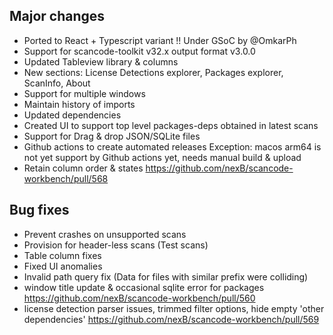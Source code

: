 ## Major changes
- Ported to React + Typescript variant !!
  Under GSoC by @OmkarPh 
- Support for scancode-toolkit v32.x output format v3.0.0
- Updated Tableview library & columns
- New sections: License Detections explorer, Packages explorer, ScanInfo, About
- Support for multiple windows
- Maintain history of imports
- Updated dependencies
- Created UI to support top level packages-deps obtained in latest scans
- Support for Drag & drop JSON/SQLite files
- Github actions to create automated releases
  Exception: macos arm64 is not yet support by Github actions yet, needs manual build & upload
- Retain column order & states https://github.com/nexB/scancode-workbench/pull/568

## Bug fixes
- Prevent crashes on unsupported scans
- Provision for header-less scans (Test scans)
- Table column fixes
- Fixed UI anomalies
- Invalid path query fix (Data for files with similar prefix were colliding)
- window title update & occasional sqlite error for packages https://github.com/nexB/scancode-workbench/pull/560
- license detection parser issues, trimmed filter options, hide empty 'other dependencies'  https://github.com/nexB/scancode-workbench/pull/569